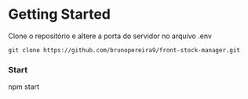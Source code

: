 # Getting Started

Clone o repositório e altere a porta do servidor no arquivo .env

`git clone https://github.com/brunopereira9/front-stock-manager.git`

### Start

npm start
